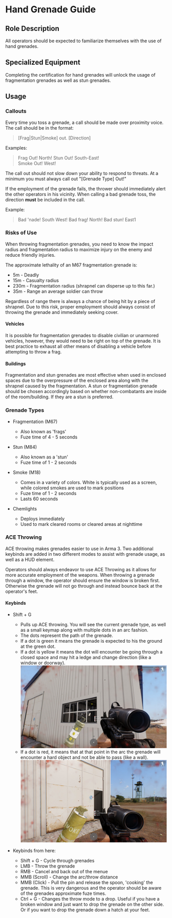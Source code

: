 # Hand Grenade Guide

## Role Description

All operators should be expected to familiarize themselves with the use of hand grenades.

## Specialized Equipment

Completing the certification for hand grenades will unlock the usage of fragmentation grenades as well as stun grenades.

## Usage

### Callouts

Every time you toss a grenade, a call should be made over proximity voice. The call should be in the format:

> [Frag|Stun|Smoke] out. [Direction]

Examples:

> Frag Out! North!
> Stun Out! South-East!  
> Smoke Out! West!

The call out should not slow down your ability to respond to threats. At a minimum you must always call out "[Grenade Type] Out!"

If the employment of the grenade fails, the thrower should immediately alert the other operators in his vicinity. When calling a bad grenade toss, the direction **must** be included in the call.

Example:

> Bad 'nade! South West!
> Bad frag! North!
> Bad stun! East1

### Risks of Use

When throwing fragmentation grenades, you need to know the impact radius and fragmentation radius to maximize injury on the enemy and reduce friendly injuries.

The approximate lethality of an M67 fragmentation grenade is:

- 5m - Deadly
- 15m - Casualty radius
- 230m - Fragmentation radius (shrapnel can disperse up to this far.)
- 35m - Range an average soldier can throw

Regardless of range there is always a chance of being hit by a piece of shrapnel.
Due to this risk, proper employment should always consist of throwing the grenade and immediately seeking cover.

#### Vehicles

It is possible for fragmentation grenades to disable civilian or unarmored vehicles, however, they would need to be right on top of the grenade.
It is best practice to exhaust all other means of disabling a vehicle before attempting to throw a frag.

#### Buildings

Fragmentation and stun grenades are most effective when used in enclosed spaces due to the overpressure of the enclosed area along with the shrapnel caused by the fragmentation.
A stun or fragmentation grenade should be chosen accordingly based on whether non-combatants are inside of the room/building.
If they are a stun is preferred.

### Grenade Types

- Fragmentation (M67)
  - Also known as 'frags'
  - Fuze time of 4 - 5 seconds

- Stun (M84)
  - Also known as a 'stun'
  - Fuze time of 1 - 2 seconds

- Smoke (M18)
  - Comes in a variety of colors. White is typically used as a screen, while colored smokes are used to mark positions
  - Fuze time of 1 - 2 seconds
  - Lasts 60 seconds

- Chemlights
  - Deploys immediately
  - Used to mark cleared rooms or cleared areas at nighttime

### ACE Throwing

ACE throwing makes grenades easier to use in Arma 3.
Two additional keybinds are added in two different modes to assist with grenade usage, as well as a HUD element.

Operators should always endeavor to use ACE Throwing as it allows for more accurate employment of the weapons.
When throwing a grenade through a window, the operator should ensure the window is broken first. Otherwise the grenade will not go through and instead bounce back at the operator's feet. 

#### Keybinds

- Shift + G
  - Pulls up ACE throwing. You will see the current grenade type, as well as a small keymap along with multiple dots in an arc fashion.
  - The dots represent the path of the grenade.
  - If a dot is green it means the grenade is expected to his the ground at the green dot.
  - If a dot is yellow it means the dot will encounter be going through a closed space and may hit a ledge and change direction (like a window or doorway).
  ![Good grenade](images/grenades-good.jpg)
  - If a dot is red, it means that at that point in the arc the grenade will encounter a hard object and not be able to pass (like a wall).
  ![Bad Nade](images/grenades-bad.jpg)

- Keybinds from here:
  - Shift + G - Cycle through grenades
  - LMB - Throw the grenade
  - RMB - Cancel and back out of the menue
  - MMB (Scroll) - Change the arc/throw distance
  - MMB (Click) - Pull the pin and release the spoon, 'cooking' the grenade. This is very dangerous and the operator should be aware of the grenades approximate fuze times.
  - Ctrl + G - Changes the throw mode to a drop. Useful if you have a broken window and just want to drop the grenade on the other side. Or if you want to drop the grenade down a hatch at your feet.

